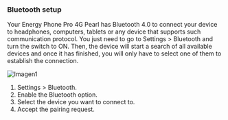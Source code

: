### Bluetooth setup

Your Energy Phone Pro 4G Pearl has Bluetooth 4.0 to connect your device to headphones, computers, tablets or any device that supports such communication protocol. You just need to go to Settings > Bluetooth and turn the switch to ON. Then, the device will start a search of all available devices and once it has finished, you will only have to select one of them to establish the connection.

![Imagen1](http://static.energysistem.com/images/manuals/42500/5710f339b8acf.jpg)

1. Settings > Bluetooth.
2. Enable the Bluetooth option.
3. Select the device you want to connect to.
4. Accept the pairing request.
